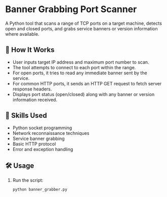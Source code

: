 
# Banner Grabbing Port Scanner

A Python tool that scans a range of TCP ports on a target machine, detects open and closed ports, and grabs service banners or version information where available.

## 🔧 How It Works

- User inputs target IP address and maximum port number to scan.
- The tool attempts to connect to each port within the range.
- For open ports, it tries to read any immediate banner sent by the service.
- For common HTTP ports, it sends an HTTP GET request to fetch server response headers.
- Displays port status (open/closed) along with any banner or version information received.

## 🚀 Skills Used

- Python socket programming
- Network reconnaissance techniques
- Service banner grabbing
- Basic HTTP protocol
- Error and exception handling

## 🛠️ Usage

1. Run the script:

   ```bash
   python banner_grabber.py
